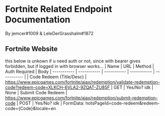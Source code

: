 # Fortnite Related Endpoint Documentation
By jemcer#1009 &amp; LeleDerGrasshalm#1872

## Fortnite Website

this below is unkown if u need auth or not, since with bearer gives forbidden, but if logged in with browser works...
| Name | URL | Method | Auth Required | Body
| ----------- | ----------- | ----------- | ----------- | ----------- |
| Code Redeem (Title/Desc) | https://www.epicgames.com/fortnite/ajax/redemption/validate-redemption-code?redeem-code=XLKCH-6VLA2-9ZQAT-ZU85F | GET | Yes/No? idk | None
| Submit Code Redeem | https://www.epicgames.com/fortnite/ajax/redemption/submit-redemption-code | POST | Yes/No? idk | FormData: hotsPageId=code-redeem&redeem-code={Code}&locale=en
